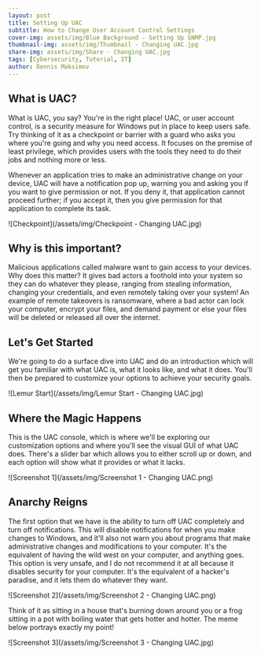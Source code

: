 ```yaml
---
layout: post
title: Setting Up UAC
subtitle: How to Change User Account Control Settings
cover-img: assets/img/Blue Background - Setting Up SNMP.jpg
thumbnail-img: assets/img/Thumbnail - Changing UAC.jpg
share-img: assets/img/Share - Changing UAC.jpg
tags: [Cybersecurity, Tutorial, IT]
author: Dennis Maksimov
---
```


## What is UAC?

What is UAC, you say? You're in the right place! UAC, or user account control, is a security measure for Windows put in place to keep users safe. Try thinking of it as a checkpoint or barrier with a guard who asks you where you're going and why you need access. It focuses on the premise of least privilege, which provides users with the tools they need to do their jobs and nothing more or less. 

Whenever an application tries to make an administrative change on your device, UAC will have a notification pop up, warning you and asking you if you want to give permission or not. If you deny it, that application cannot proceed further; if you accept it, then you give permission for that application to complete its task.

![Checkpoint](/assets/img/Checkpoint - Changing UAC.jpg)

## Why is this important?

Malicious applications called malware want to gain access to your devices. Why does this matter? It gives bad actors a foothold into your system so they can do whatever they please, ranging from stealing information, changing your credentials, and even remotely taking over your system! An example of remote takeovers is ransomware, where a bad actor can lock your computer, encrypt your files, and demand payment or else your files will be deleted or released all over the internet.

## Let's Get Started

We're going to do a surface dive into UAC and do an introduction which will get you familiar with what UAC is, what it looks like, and what it does. You'll then be prepared to customize your options to achieve your security goals.

![Lemur Start](/assets/img/Lemur Start - Changing UAC.jpg)

## Where the Magic Happens

This is the UAC console, which is where we'll be exploring our customization options and where you'll see the visual GUI of what UAC does. There's a slider bar which allows you to either scroll up or down, and each option will show what it provides or what it lacks.

![Screenshot 1](/assets/img/Screenshot 1 - Changing UAC.png)


## Anarchy Reigns

The first option that we have is the ability to turn off UAC completely and turn off notifications. This will disable notifications for when you make changes to Windows, and it'll also not warn you about programs that make administrative changes and modifications to your computer. It's the equivalent of having the wild west on your computer, and anything goes. This option is very unsafe, and I do not recommend it at all because it disables security for your computer. It's the equivalent of a hacker's paradise, and it lets them do whatever they want. 

![Screenshot 2](/assets/img/Screenshot 2 - Changing UAC.png)

Think of it as sitting in a house that's burning down around you or a frog sitting in a pot with boiling water that gets hotter and hotter. The meme below portrays exactly my point!

![Screenshot 3](/assets/img/Screenshot 3 - Changing UAC.jpg)








